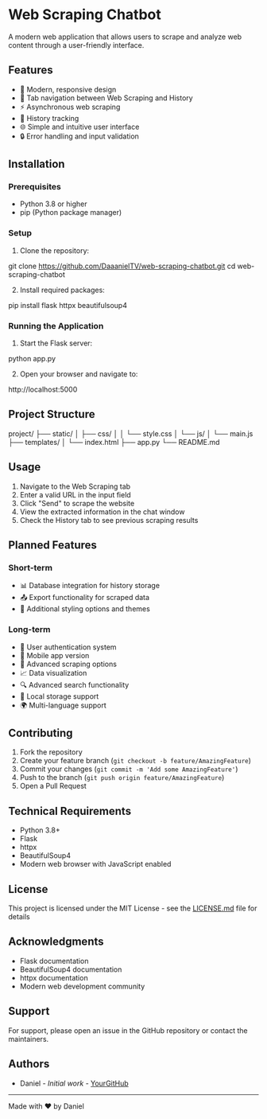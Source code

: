 # Web Scraping Chatbot

A modern web application that allows users to scrape and analyze web content through a user-friendly interface.

## Features

- 🎨 Modern, responsive design
- 📑 Tab navigation between Web Scraping and History
- ⚡ Asynchronous web scraping
- 📝 History tracking
- 🌐 Simple and intuitive user interface
- 🔒 Error handling and input validation

## Installation

### Prerequisites
- Python 3.8 or higher
- pip (Python package manager)

### Setup

1. Clone the repository:

git clone https://github.com/DaaanielTV/web-scraping-chatbot.git
cd web-scraping-chatbot


2. Install required packages:

pip install flask httpx beautifulsoup4


### Running the Application

1. Start the Flask server:

python app.py


2. Open your browser and navigate to:

http://localhost:5000


## Project Structure


project/
├── static/
│   ├── css/
│   │   └── style.css
│   └── js/
│       └── main.js
├── templates/
│   └── index.html
├── app.py
└── README.md


## Usage

1. Navigate to the Web Scraping tab
2. Enter a valid URL in the input field
3. Click "Send" to scrape the website
4. View the extracted information in the chat window
5. Check the History tab to see previous scraping results

## Planned Features

### Short-term
- 📊 Database integration for history storage
- 📤 Export functionality for scraped data
- 🎨 Additional styling options and themes

### Long-term
- 🔐 User authentication system
- 📱 Mobile app version
- 🤖 Advanced scraping options
- 📈 Data visualization
- 🔍 Advanced search functionality
- 💾 Local storage support
- 🌍 Multi-language support

## Contributing

1. Fork the repository
2. Create your feature branch (`git checkout -b feature/AmazingFeature`)
3. Commit your changes (`git commit -m 'Add some AmazingFeature'`)
4. Push to the branch (`git push origin feature/AmazingFeature`)
5. Open a Pull Request

## Technical Requirements

- Python 3.8+
- Flask
- httpx
- BeautifulSoup4
- Modern web browser with JavaScript enabled

## License

This project is licensed under the MIT License - see the [LICENSE.md](LICENSE.md) file for details

## Acknowledgments

- Flask documentation
- BeautifulSoup4 documentation
- httpx documentation
- Modern web development community

## Support

For support, please open an issue in the GitHub repository or contact the maintainers.

## Authors

- Daniel - *Initial work* - [YourGitHub](https://github.com/yourusername)

---

Made with ❤️ by Daniel